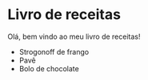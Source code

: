 # Livro de receitas

Olá, bem vindo ao meu livro de receitas!

- Strogonoff de frango
- Pavê
- Bolo de chocolate
